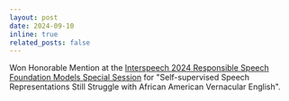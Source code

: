 ```yaml
---
layout: post
date: 2024-09-10
inline: true
related_posts: false
---
```


Won Honorable Mention at the [Interspeech 2024 Responsible Speech Foundation Models Special Session](https://sites.google.com/view/responsiblespeech/is2024) for 
"Self-supervised Speech Representations Still Struggle with African American Vernacular English".

